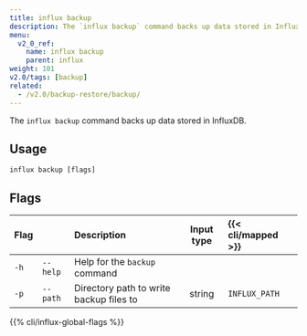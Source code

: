 ```yaml
---
title: influx backup
description: The `influx backup` command backs up data stored in InfluxDB.
menu:
  v2_0_ref:
    name: influx backup
    parent: influx
weight: 101
v2.0/tags: [backup]
related:
  - /v2.0/backup-restore/backup/
---
```


The `influx backup` command backs up data stored in InfluxDB.

## Usage
```
influx backup [flags]
```

## Flags
| Flag |          | Description                             | Input type | {{< cli/mapped >}} |
|:---- |:---      |:-----------                             |:----------:|:------------------ |
| `-h` | `--help` | Help for the `backup` command           |            |                    |
| `-p` | `--path` | Directory path to write backup files to | string     | `INFLUX_PATH`      |

{{% cli/influx-global-flags %}}
